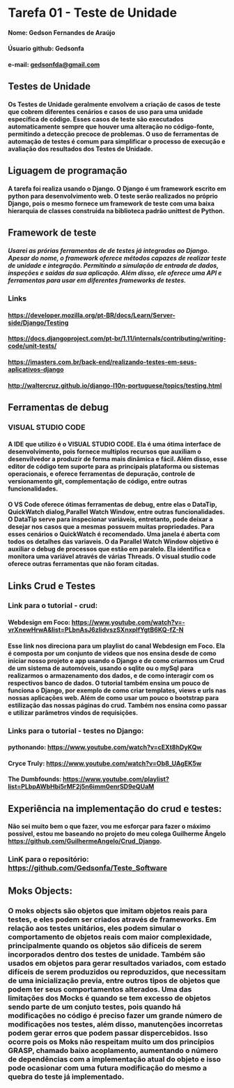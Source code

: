 # Tarefa 01 - Teste de Unidade

#### Nome: Gedson Fernandes de Araújo
#### Úsuario github: Gedsonfa 
#### e-mail: gedsonfda@gmail.com

## Testes de Unidade

#### Os Testes de Unidade geralmente envolvem a criação de casos de teste que cobrem diferentes cenários e casos de uso para uma unidade específica de código. Esses casos de teste são executados automaticamente sempre que houver uma alteração no código-fonte, permitindo a detecção precoce de problemas. O uso de ferramentas de automação de testes é comum para simplificar o processo de execução e avaliação dos resultados dos Testes de Unidade.

## Liguagem de programação

#### A tarefa foi realiza usando o Django. O Django é um framework escrito em python para desenvolvimento web. O teste serão realizados no próprio Django, pois o mesmo fornece um framework de teste com uma baixa hierarquia de classes construida na biblioteca padrão unittest de Python. 

## Framework de teste

##### Usarei as prórias ferramentas de de testes já integradas ao Django. Apesar do nome, o framework oferece métodos capazes de realizar teste de unidade e integração. Permitindo a simulação de entrada de dados, inspeções e saidas da sua aplicação. Além disso, ele oferece uma API e ferramentas para usar em diferentes frameworks de testes.

### Links

#### <https://developer.mozilla.org/pt-BR/docs/Learn/Server-side/Django/Testing>
#### <https://docs.djangoproject.com/pt-br/1.11/internals/contributing/writing-code/unit-tests/>
#### <https://imasters.com.br/back-end/realizando-testes-em-seus-aplicativos-django>
#### <http://waltercruz.github.io/django-l10n-portuguese/topics/testing.html>

## Ferramentas de debug

### VISUAL STUDIO CODE
#### A IDE que utilizo é o VISUAL STUDIO CODE. Ela é uma ótima interface de desenvolvimento, pois fornece multiplos recursos que auxiliam o desenvilvedor a produzir de forma mais dinâmica e fácil. Além disso, esse editor de código tem suporte para as principais plataforma ou sistemas operacionais, e oferece ferramentas de depuração, controle de versionamento git, complementação de código, entre outras funcionalidades.

#### O VS Code oferece ótimas ferramentas de debug, entre elas o DataTip, QuickWatch dialog,Parallel Watch Window, entre outras funcionalidades. O DataTip serve para inspecionar variáveis, entretanto, pode deixar a desejar nos casos que a mesmas possuem muitas propriedades. Para esses cenários o QuickWatch é recomendado. Uma janela é aberta com todos os detalhes das variaveis. O da Parallel Watch Window objetivo é auxiliar o debug de processos que estão em paralelo. Ela identifica e monitora uma variável através de várias Threads. O visual studio code oferece outras ferramentas que não foram citadas.

## Links Crud e Testes

### Link para o tutorial - crud: 

#### Webdesign em Foco: <https://www.youtube.com/watch?v=-vrXnewHrwA&list=PLbnAsJ6zlidvszSXnxplfYgtB6KQ-fZ-N>

#### Esse link nos direciona para um playlist do canal Webdesign em Foco. Ela é composta por um conjunto de videos que nos ensina desde de como iniciar nosso projeto e app usando o Django e de como criarmos um Crud de um sistema de automóveis, usando o sqlite ou o mySql para realizarmos o armazenamento dos dados, e de como interagir com os respectivos banco de dados. O tutorial também ensina um pouco de funciona o Django, por exemplo de como criar templates, views e urls nas nossas aplicações web. Além de como usar um pouco o bootstrap para estilização das nossas páginas do crud. Também nos ensina como passar e utilizar parâmetros vindos de requisições.

### Links para o tutorial - testes no Django: 

#### pythonando: <https://www.youtube.com/watch?v=cEXt8hDyKQw>
#### Cryce Truly: <https://www.youtube.com/watch?v=Ob8_UAgEK5w>
#### The Dumbfounds: <https://www.youtube.com/playlist?list=PLbpAWbHbi5rMF2j5n6imm0enrSD9eQUaM>

## Experiência na implementação do crud e testes:

#### Não sei muito bem o que fazer, vou me esforçar para fazer o máximo possível, estou me baseando no projeto do meu colega Guilherme Ângelo <https://github.com/GuilhermeAngelo/Crud_Django>.

### LinK para o repositório: <https://github.com/Gedsonfa/Teste_Software>

## Moks Objects:

### O moks objects são objetos que imitam objetos reais para testes, e eles podem ser criados através de frameworks. Em relação aos testes unitários, eles podem simular o comportamento de objetos reais com maior complexidade, principalmente quando os objetos são difíceis de serem incorporados dentro dos testes de unidade. Também são usados em objetos para gerar resultados variados, com estado difíceis de serem produzidos ou reproduzidos, que necessitam de uma inicialização previa, entre outros tipos de objetos que podem ter seus comportamentos alterados. Uma das limitações dos Mocks é quando se tem excesso de objetos sendo parte de um conjuto testes, pois quando há modificações no código é preciso fazer um grande número de modificações nos testes, além disso, manutenções incorretas podem gerar erros que podem passar dispercebidos. Isso ocorre pois os Moks não respeitam muito um dos princípios GRASP, chamado baixo acoplamento, aumentando o número de dependências com a implementação atual do objeto e isso pode ocasionar com uma futura modificação do mesmo a quebra do teste já implementado.